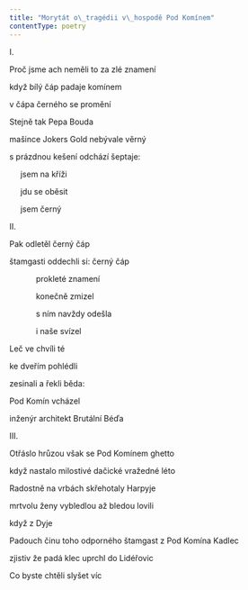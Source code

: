 ```yaml
---
title: "Morytát o\_tragédii v\_hospodě Pod Komínem"
contentType: poetry
---
```


<section>

I.

Proč jsme ach neměli to za zlé znamení

když bílý čáp padaje komínem

v čápa černého se promění

Stejně tak Pepa Bouda

mašince Jokers Gold nebývale věrný

s prázdnou kešení odchází šeptaje:

     jsem na kříži

     jdu se oběsit

     jsem černý

II.

Pak odletěl černý čáp

štamgasti oddechli si: černý čáp

            prokleté znamení

            konečně zmizel

            s ním navždy odešla

            i naše svízel

Leč ve chvíli té

ke dveřím pohlédli

zesinali a řekli běda:

Pod Komín vcházel

inženýr architekt Brutální Béďa

III.

Otřáslo hrůzou však se Pod Komínem ghetto

když nastalo milostivé dačické vražedné léto

Radostně na vrbách skřehotaly Harpyje

mrtvolu ženy vybledlou až bledou lovili

když z Dyje

Padouch činu toho odporného štamgast z Pod Komína Kadlec

zjistiv že padá klec uprchl do Lidéřovic

Co byste chtěli slyšet víc

</section>
